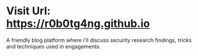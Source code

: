 # Visit Url: https://r0b0tg4ng.github.io

A friendly blog platform where i'll discuss security research findings, tricks and techniques used in engagements.
